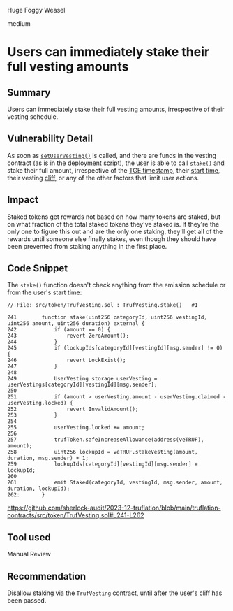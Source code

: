Huge Foggy Weasel

medium

# Users can immediately stake their full vesting amounts

## Summary

Users can immediately stake their full vesting amounts, irrespective of their vesting schedule.


## Vulnerability Detail

As soon as [`setUserVesting()`](https://github.com/sherlock-audit/2023-12-truflation/blob/main/truflation-contracts/src/token/TrufVesting.sol#L484) is called, and there are funds in the vesting contract (as is in the deployment [script](https://github.com/sherlock-audit/2023-12-truflation/blob/main/truflation-contracts/script/01_deployTrufAndVesting.sol#L36-L37)), the user is able to call [`stake()`](https://github.com/sherlock-audit/2023-12-truflation/blob/main/truflation-contracts/src/token/TrufVesting.sol#L241) and stake their full amount, irrespective of the [TGE timestamp](https://github.com/sherlock-audit/2023-12-truflation/blob/main/truflation-contracts/src/token/TrufVesting.sol#L125), their [start time](https://github.com/sherlock-audit/2023-12-truflation/blob/main/truflation-contracts/src/token/TrufVesting.sol#L513), their vesting [cliff](https://github.com/sherlock-audit/2023-12-truflation/blob/main/truflation-contracts/src/token/TrufVesting.sol#L178), or any of the other factors that limit user actions.


## Impact

Staked tokens get rewards not based on how many tokens are staked, but on what fraction of the total staked tokens they've staked is. If they're the only one to figure this out and are the only one staking, they'll get all of the rewards until someone else finally stakes, even though they should have been prevented from staking anything in the first place.


## Code Snippet

The `stake()` function doesn't check anything from the emission schedule or from the user's start time:
```solidity
// File: src/token/TrufVesting.sol : TrufVesting.stake()   #1

241        function stake(uint256 categoryId, uint256 vestingId, uint256 amount, uint256 duration) external {
242            if (amount == 0) {
243                revert ZeroAmount();
244            }
245            if (lockupIds[categoryId][vestingId][msg.sender] != 0) {
246                revert LockExist();
247            }
248    
249            UserVesting storage userVesting = userVestings[categoryId][vestingId][msg.sender];
250    
251            if (amount > userVesting.amount - userVesting.claimed - userVesting.locked) {
252                revert InvalidAmount();
253            }
254    
255            userVesting.locked += amount;
256    
257            trufToken.safeIncreaseAllowance(address(veTRUF), amount);
258            uint256 lockupId = veTRUF.stakeVesting(amount, duration, msg.sender) + 1;
259            lockupIds[categoryId][vestingId][msg.sender] = lockupId;
260    
261            emit Staked(categoryId, vestingId, msg.sender, amount, duration, lockupId);
262:       }
```
https://github.com/sherlock-audit/2023-12-truflation/blob/main/truflation-contracts/src/token/TrufVesting.sol#L241-L262


## Tool used

Manual Review


## Recommendation

Disallow staking via the `TrufVesting` contract, until after the user's cliff has been passed.
